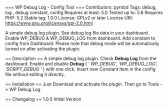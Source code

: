 === WP Debug Log - Config Tool ===
Contributors: pyrobd
Tags: debug, log , debug constant, config
Requires at least: 5.0
Tested up to: 5.8
Requires PHP: 5.2
Stable tag: 1.0.0
License: GPLv2 or later
License URI: https://www.gnu.org/licenses/gpl-2.0.html

A simple debug log plugin. See debug log file data in your dashboard. Enable WP_DEBUG & WP_DEBUG_LOG from dashboard. Add constant to config from Dashboard. Please note that debug mode will be automatically turned on after activating the plugin.

== Description ==
A simple debug log plugin. Check **Debug Log** from the dashboard. Enable and disable **Debug** ( *' WP_DEBUG', 'WP_DEBUG_LOG', 'SCRIPT_DEBUG '* ) with one click. Insert new Constant Item in the config file without editing it directly.

== Installation ==
Just Download and activate the plugin. Then go to Tools  -> WP Debug Log

== Changelog ==
1.0.0 Initial Version
